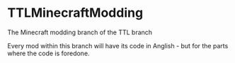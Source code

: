 # TTLMinecraftModding
The Minecraft modding branch of the TTL branch

Every mod within this branch will have its code in Anglish - but for the parts where the code is foredone.
